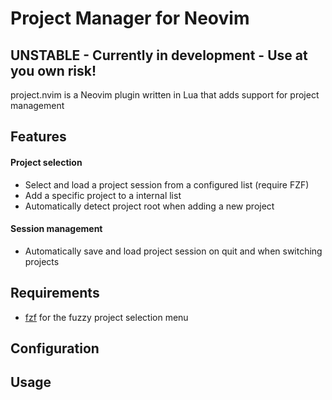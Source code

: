 # Project Manager for Neovim

## UNSTABLE - Currently in development - Use at you own risk!

project.nvim is a Neovim plugin written in Lua that adds support for project management

## Features

#### Project selection

- Select and load a project session from a configured list (require FZF)
- Add a specific project to a internal list
- Automatically detect project root when adding a new project

#### Session management

- Automatically save and load project session on quit and when switching projects

## Requirements

- [fzf](https://github.com/junegunn/fzf.vim "fzf plugin") for the fuzzy project selection menu

## Configuration

## Usage
